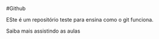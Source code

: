 #Github

ESte é um repositório teste para ensina como o git funciona.

Saiba mais assistindo as aulas
